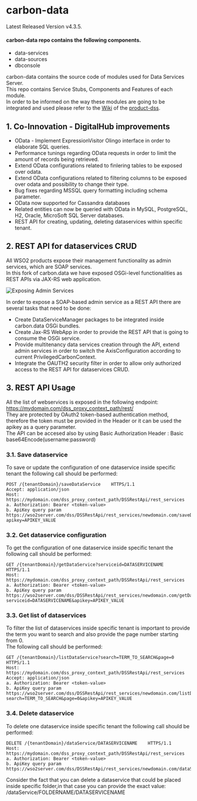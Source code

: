 # carbon-data

Latest Released Version v4.3.5.

#### carbon-data repo contains the following components.

* data-services      
* data-sources
* dbconsole  
    
carbon-data contains the source code of modules used for Data Services Server.  <br/>
This repo contains Service Stubs, Components and Features of each module. <br/>
In order to be informed on the way these modules are going to be integrated and used please refer to the [Wiki](https://github.com/coinnovationlab/product-dss/wiki) of the [product-dss](https://github.com/coinnovationlab/product-dss).

## 1. Co-Innovation - DigitalHub improvements

* OData - Implement ExpressionVisitor Olingo interface in order to elaborate SQL queries.
* Performance tunings regarding OData requests in order to limit the amount of records being retrieved.
* Extend OData configurations related to finlering tables to be exposed over odata.
* Extend OData configurations related to filtering columns to be exposed over odata and possibility to change their type.
* Bug fixes regarding MSSQL query formatting including schema parameter.
* OData now supported for Cassandra databases
* Related entities can now be queried with OData in MySQL, PostgreSQL, H2, Oracle, MicroSoft SQL Server databases.
* REST API for creating, updating, deleting dataservices within specific tenant. 


## 2. REST API for dataservices CRUD

All WSO2 products expose their management functionality as admin services, which are SOAP services. <br/>
In this fork of carbon.data we have exposed OSGi-level functionalities as REST APIs via JAX-RS web application. <br/>

![Exposing Admin Services](https://wso2.com/files/rest-way-of-exposing-wso2-identity-server-admin-services-2.png)

In order to expose a SOAP-based admin service as a REST API there are several tasks that need to be done:

* Create DataServiceManager packages to be integrated inside carbon.data OSGi bundles.
* Create Jax-RS  WebApp in order to provide the REST API that is going to consume the OSGi service.
* Provide multitenancy data services creation through the API, extend admin services in order to switch the AxisConfiguration according to current PrivilegedCarbonContext.
* Integrate the OAUTH2 security filter in order to allow only authorized access to the REST API for dataservices CRUD.

## 3. REST API Usage

All the list of webservices is exposed in the following endpoint: https://mydomain.com/dss_proxy_context_path/rest/ <br/>
They are protected by OAuth2 token-based authentication method, therefore the token must be provided in the Header or it can be used the apikey as a query parameter. <br/>
The API can be accesed also by using Basic Authorization Header : Basic base64Encode(username:password)<br/>

### 3.1. Save dataservice   
To save or update the configuration of one dataservice inside specific tenant the following call should be performed:   

    POST /{tenantDomain}/saveDataService    HTTPS/1.1 
    Accept: application/json 
    Host: https://mydomain.com/dss_proxy_context_path/DSSRestApi/rest_services
    a. Authorization: Bearer <token-value>  
    b. ApiKey query param https://wso2server.com/dss/DSSRestApi/rest_services/newdomain.com/saveDataService?apikey=APIKEY_VALUE
    
### 3.2. Get dataservice configuration   
To get the configuration of one dataservice inside specific tenant the following call should be performed:   

    GET /{tenantDomain}/getDataService?serviceid=DATASERVICENAME    HTTPS/1.1 
    Host: https://mydomain.com/dss_proxy_context_path/DSSRestApi/rest_services
    a. Authorization: Bearer <token-value>  
    b. ApiKey query param https://wso2server.com/dss/DSSRestApi/rest_services/newdomain.com/getDataService?serviceid=DATASERVICENAME&apikey=APIKEY_VALUE
    

### 3.3. Get list of dataservices   
To filter the list of dataservices inside specific tenant is important to provide the term you want to search and also provide the page number starting from 0. <br/>
The following call should be performed:   

    GET /{tenantDomain}/listDataService?search=TERM_TO_SEARCH&page=0    HTTPS/1.1 
    Host: https://mydomain.com/dss_proxy_context_path/DSSRestApi/rest_services
    Accept: application/json 
    a. Authorization: Bearer <token-value>  
    b. ApiKey query param https://wso2server.com/dss/DSSRestApi/rest_services/newdomain.com/listDataService?search=TERM_TO_SEARCH&page=0&apikey=APIKEY_VALUE
    
### 3.4. Delete dataservice   
To delete one dataservice inside specific tenant the following call should be performed:   

    DELETE /{tenantDomain}/dataService/DATASERVICENAME    HTTPS/1.1 
    Host: https://mydomain.com/dss_proxy_context_path/DSSRestApi/rest_services
    a. Authorization: Bearer <token-value>  
    b. ApiKey query param https://wso2server.com/dss/DSSRestApi/rest_services/newdomain.com/dataService/DATASERVICENAME&apikey=APIKEY_VALUE

Consider the fact that you can delete a dataservice that could be placed inside specific folder,in that case you can provide the exact value: /dataService/FOLDERNAME/DATASERVICENAME 
